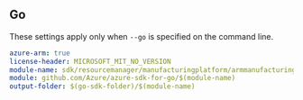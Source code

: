## Go

These settings apply only when `--go` is specified on the command line.

```yaml $(go) && $(track2)
azure-arm: true
license-header: MICROSOFT_MIT_NO_VERSION
module-name: sdk/resourcemanager/manufacturingplatform/armmanufacturingplatform
module: github.com/Azure/azure-sdk-for-go/$(module-name)
output-folder: $(go-sdk-folder)/$(module-name)
```
